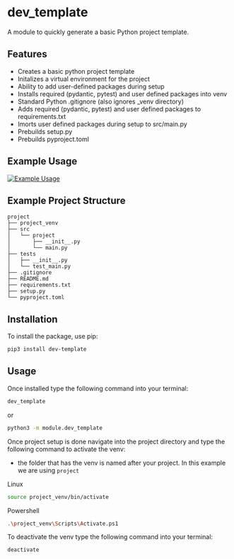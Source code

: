 # dev_template

A module to quickly generate a basic Python project template.

## Features

* Creates a basic python project template
* Initalizes a virtual environment for the project
* Ability to add user-defined packages during setup
* Installs required (pydantic, pytest) and user defined packages into venv
* Standard Python .gitignore (also ignores _venv directory)
* Adds required (pydantic, pytest) and user defined packages to requirements.txt
* Imorts user defined packages during setup to src/main.py
* Prebuilds setup.py
* Prebuilds pyproject.toml

## Example Usage
  <a href="https://github.com/http-kennedy/dev_template/blob/main/images/dev_template.gif">
    <img src="https://github.com/http-kennedy/dev_template/blob/main/images/dev_template.gif" alt="Example Usage"/>
  </a>

## Example Project Structure

```
project
├── project_venv
├── src
│   └── project
│       ├── __init__.py
│       └── main.py
├── tests
│   ├── __init__.py
│   └── test_main.py
├── .gitignore
├── README.md
├── requirements.txt
├── setup.py
└── pyproject.toml

```

## Installation

To install the package, use pip:

```bash
pip3 install dev-template
```

## Usage

Once installed type the following command into your terminal:

```bash
dev_template
```

or

```bash
python3 -m module.dev_template
```

Once project setup is done navigate into the project directory and type the following command to activate the venv:
* the folder that has the venv is named after your project. In this example we are using `project`

Linux
```bash
source project_venv/bin/activate
```

Powershell
```bash
.\project_venv\Scripts\Activate.ps1
```

To deactivate the venv type the following command into your terminal:

```bash
deactivate
```